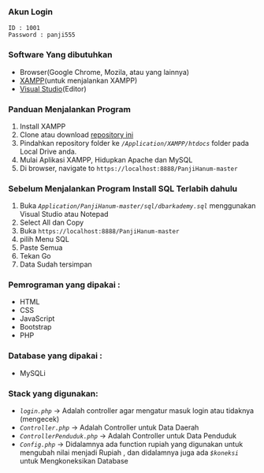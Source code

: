 ### Akun Login
 
    ID : 1001
    Password : panji555
  
### Software Yang dibutuhkan
  * Browser(Google Chrome, Mozila, atau yang lainnya)
  * [XAMPP](https://www.apachefriends.org/download.html)(untuk menjalankan XAMPP)
  * [Visual Studio](https://visualstudio.microsoft.com/downloads/)(Editor)

### Panduan Menjalankan Program
  1. Install XAMPP
  2. Clone atau download [repository ini](https://github.com/panjihanum/PanjiHanum/archive/master.zip) 
  3. Pindahkan repository folder ke *`/Application/XAMPP/htdocs`* folder pada Local Drive anda.
  4. Mulai Aplikasi XAMPP, Hidupkan Apache dan MySQL
  5. Di browser, navigate to  `https://localhost:8888/PanjiHanum-master`


  
### Sebelum Menjalankan Program Install SQL Terlabih dahulu
   1. Buka *`Application/PanjiHanum-master/sql/dbarkademy.sql`* menggunakan Visual Studio atau Notepad
   2. Select All dan Copy 
   3. Buka `https://localhost:8888/PanjiHanum-master`
   4. pilih Menu SQL
   5. Paste Semua
   6. Tekan Go
   7. Data Sudah tersimpan
  
### Pemrograman  yang dipakai :
   * HTML
   * CSS
   * JavaScript
   * Bootstrap
   * PHP
   
### Database yang dipakai :
   * MySQLi
 
### Stack yang digunakan:
   * *`login.php`* -> Adalah controller agar mengatur masuk login atau tidaknya (mengecek)
   * *`Controller.php`* -> Adalah Controller untuk Data Daerah
   * *`ControllerPenduduk.php`* -> Adalah Controller untuk Data Penduduk
   * *`Config.php`* -> Didalamnya ada function rupiah yang digunakan untuk mengubah nilai menjadi Rupiah , dan didalamnya juga ada *`$koneksi`* untuk Mengkoneksikan Database
